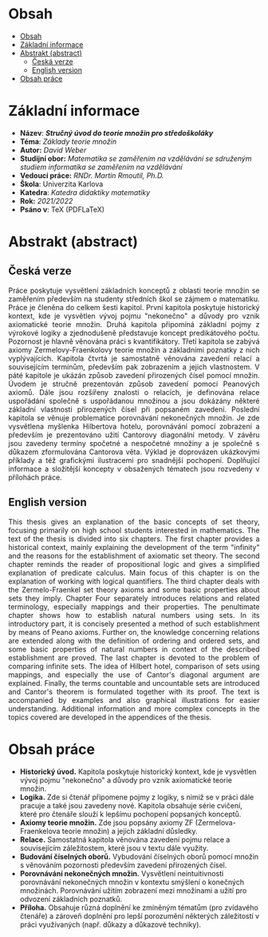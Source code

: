# Obsah
- [Obsah](#obsah)
- [Základní informace](#základní-informace)
- [Abstrakt (abstract)](#abstrakt-abstract)
  - [Česká verze](#česká-verze)
  - [English version](#english-version)
- [Obsah práce](#obsah-práce)

# Základní informace
- **Název**: ***Stručný úvod do teorie množin pro středoškoláky***
- **Téma**: *Základy teorie množin*
- **Autor:** *David Weber*
- **Studijní obor:** *Matematika se zaměřením na vzdělávání se sdruženým studiem informatika se zaměřením na vzdělávání*
- **Vedoucí práce:** *RNDr. Martin Rmoutil, Ph.D.*
- **Škola**: Univerzita Karlova
- **Katedra**: *Katedra didaktiky matematiky*
- **Rok:** *2021/2022*
- **Psáno v**: TeX (PDFLaTeX)

# Abstrakt (abstract)

## Česká verze
<div style="text-align: justify">Práce poskytuje vysvětlení základních konceptů z oblasti teorie množin se zaměřením především na studenty středních škol se zájmem o matematiku. Práce je členěna do celkem šesti kapitol. První kapitola poskytuje historický kontext, kde je vysvětlen vývoj pojmu "nekonečno" a důvody pro vznik axiomatické teorie množin. Druhá kapitola připomíná základní pojmy z výrokové logiky a zjednodušeně představuje koncept predikátového počtu. Pozornost je hlavně věnována práci s kvantifikátory. Třetí kapitola se zabývá axiomy Zermelovy-Fraenkolovy teorie množin a základními poznatky z nich vyplývajících. Kapitola čtvrtá je samostatně věnována zavedení relací a souvisejícím termínům, především pak zobrazením a jejich vlastnostem. V páté kapitole je ukázán způsob zavedení přirozených čísel pomocí množin. Úvodem je stručně prezentován způsob zavedení pomocí Peanových axiomů. Dále jsou rozšířeny znalosti o relacích, je definována relace uspořádání společně s uspořádanou množinou a jsou dokázány některé základní vlastnosti přirozených čísel při popsaném zavedení. Poslední kapitola se věnuje problematice porovnávání nekonečných množin. Je zde vysvětlena myšlenka Hilbertova hotelu, porovnávání pomocí zobrazení a především je prezentováno užití Cantorovy diagonální metody. V závěru jsou zavedeny termíny spočetné a nespočetné množiny a je společně s důkazem zformulována Cantorova věta. Výklad je doprovázen ukázkovými příklady a též grafickými ilustracemi pro snadnější pochopení. Doplňující informace a složitější koncepty v obsažených tématech jsou rozvedeny v přílohách práce.</div>

## English version
<div style="text-align: justify">This thesis gives an explanation of the basic concepts of set theory, focusing primarily on high school students interested in mathematics. The text of the thesis is divided into six chapters. The first chapter provides a historical context, mainly explaining the development of the term "infinity" and the reasons for the establishment of axiomatic set theory. The second chapter reminds the reader of propositional logic and gives a simplified explanation of predicate calculus. Main focus of this chapter is on the explanation of working with logical quantifiers. The third chapter deals with the Zermelo-Fraenkel set theory axioms and some basic properties about sets they imply. Chapter Four separately introduces relations and related terminology, especially mappings and their properties. The penultimate chapter shows how to establish natural numbers using sets. In its introductory part, it is concisely presented a method of such establishment by means of Peano axioms. Further on, the knowledge concerning relations are extended along with the definition of ordering and ordered sets, and some basic properties of natural numbers in context of the described establishment are proved. The last chapter is devoted to the problem of comparing infinite sets. The idea of Hilbert hotel, comparison of sets using mappings, and especially the use of Cantor's diagonal argument are explained. Finally, the terms countable and uncountable sets are introduced and Cantor's theorem is formulated together with its proof. The text is accompanied by examples and also graphical illustrations for easier understanding. Additional information and more complex concepts in the topics covered are developed in the appendices of the thesis.</div>

# Obsah práce
- **Historický úvod.** Kapitola poskytuje historický kontext, kde je vysvětlen vývoj pojmu "nekonečno" a důvody pro vznik axiomatické teorie množin.
- **Logika.** Zde si čtenář připomene pojmy z logiky, s nimiž se v práci dále pracuje a také jsou zavedeny nové. Kapitola obsahuje série cvičení, které pro čtenáře slouží k lepšímu pochopení popsaných konceptů.
- **Axiomy teorie množin.** Zde jsou popsány axiomy ZF (Zermelova-Fraenkelova teorie množin) a jejich základní důsledky.
- **Relace.** Samostatná kapitola věnována zavedení pojmu relace a souvisejícím záležitostem, které jsou v textu dále využity.
- **Budování číselných oborů.** Vybudování číselných oborů pomocí množin s věnováním pozornosti především zavedení přirozených čísel.
- **Porovnávání nekonečných množin.** Vysvětlení neintuitivnosti porovnávání nekonečných množin v kontextu smýšlení o konečných množinách. Porovnávání užitím zobrazení mezi množinami a užití pro odvození základních poznatků.
- **Příloha.** Obsahuje různá doplnění ke zmíněným tématům (pro zvídavého čtenáře) a zároveň doplnění pro lepší porozumění některých záležitostí v práci využívaných (např. důkazy a důkazové techniky).